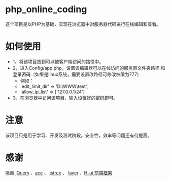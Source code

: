# php_online_coding
这个项目是以PHP为基础，实现在浏览器中对服务器代码进行在线编辑和查看。
# 如何使用
- 1，将该项目放到可以被客户端访问的路径中。
- 2，进入Config/app.php，设置该编辑器可以在线访问的服务器文件夹路径 和 登录密码（如果是linux系统，需要设置改路径可修改权限为777）
  - 例如：
  - 'edit_limit_dir' => 'D:\WWW\test',
  - 'allow_ip_list' => ['127.0.0.1/24']
- 3，在浏览器中访问该项目，输入设置好的密码即可。
# 注意
该项目只是用于学习、开发及测试阶段。安全性，效率等问题还有待提高。
# 感谢
感谢 [jQuery](https://github.com/jquery/jquery) 、[ace](https://github.com/ajaxorg/ace) 、 [jstree](https://github.com/vakata/jstree) 、 [layer](https://github.com/sentsin/layer) 、[H-ui 前端框架](http://www.h-ui.net/)
